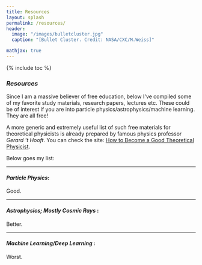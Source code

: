 ```yaml
---
title: Resources
layout: splash
permalink: /resources/
header:
  image: "/images/bulletcluster.jpg"
  caption: "[Bullet Cluster. Credit: NASA/CXC/M.Weiss]"

mathjax: true
---
```


{% include toc %}



### _Resources_

 Since I am a massive believer of free education, below I've compiled some of my favorite study materials, research papers, lectures etc. These could be of interest if you are into particle physics/astrophysics/machine learning. They are all free!

A more generic and extremely useful list of such free materials for theoretical physicists is already prepared by famous physics professor _Gerard 't Hooft_.  You can check the site: [How to Become a Good Theoretical Physicist](http://www.goodtheorist.science/).

Below goes my list:

**********************************************************

#### _Particle Physics_:

Good.

**********************************************************

#### _Astrophysics; Mostly Cosmic Rays_ :

Better.

**********************************************************

#### _Machine Learning/Deep Learning_ :

Worst.
